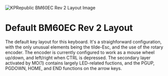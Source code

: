 ![KPRepublic BM60EC Rev 2 Layout Image](https://imgur.com/a/0ZdxDV0)

# Default BM60EC Rev 2 Layout

The default key layout for this keyboard. It's a straighforward configuration, with the only unusual elements being the tilde-Esc, and the use of the rotary encoder. The encoder is currently configured to work as a mouse wheel up/down, and left/right when CTRL is depressed. The secondary layer activated by MO(1) contains largely LED-related fuctions, and the PGUP, PGDOWN, HOME, and END functions on the arrow keys.